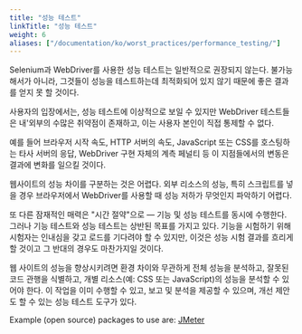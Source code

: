 ```yaml
---
title: "성능 테스트"
linkTitle: "성능 테스트"
weight: 6
aliases: ["/documentation/ko/worst_practices/performance_testing/"]
---
```


Selenium과 WebDriver를 사용한 성능 테스트는 일반적으로 권장되지 않는다.
불가능해서가 아니라, 그것들이 성능을 테스트하는데 최적화되어 있지
않기 때문에 좋은 결과를 얻지 못 할 것이다.

사용자의 입장에서는, 성능 테스트에 이상적으로 보일 수 있지만 WebDriver 테스트들은 
내'외부의 수많은 취약점이 존재하고, 이는 사용자 본인이 직접 통제할 수 없다.

예를 들어 브라우저 시작 속도, HTTP 서버의 속도, JavaScript 또는 CSS를 호스팅하는 타사 서버의 응답, 
WebDriver 구현 자체의 계측 페널티 등 이 지점들에서의 변동은 결과에 변화를 일으킬 것이다.

웹사이트의 성능 차이를 구분하는 것은 어렵다. 외부 리소스의 성능, 특히 스크립트를 넣을 경우 
브라우저에서 WebDriver를 사용할 때 성능 저하가 무엇인지 파악하기 어렵다.

또 다른 잠재적인 매력은 "시간 절약"으로 — 기능 및 성능 테스트를 동시에 수행한다.
그러나 기능 테스트와 성능 테스트는 상반된 목표를 가지고 있다.
기능을 시험하기 위해 시험자는 인내심을 갖고 로드를 기다려야 할 수 있지만, 
이것은 성능 시험 결과를 흐리게 할 것이고 그 반대의 경우도 마찬가지일 것이다.

웹 사이트의 성능을 향상시키려면 환경 차이와 무관하게 전체 성능을 분석하고, 
잘못된 코드 관행을 식별하고, 개별 리소스(예: CSS 또는 JavaScript)의 성능을 
분석할 수 있어야 한다. 이 작업을 이미 수행할 수 있고, 보고 및 분석을 제공할 
수 있으며, 개선 제안도 할 수 있는 성능 테스트 도구가 있다.

Example (open source) packages to use are: [JMeter](//jmeter.apache.org/)
